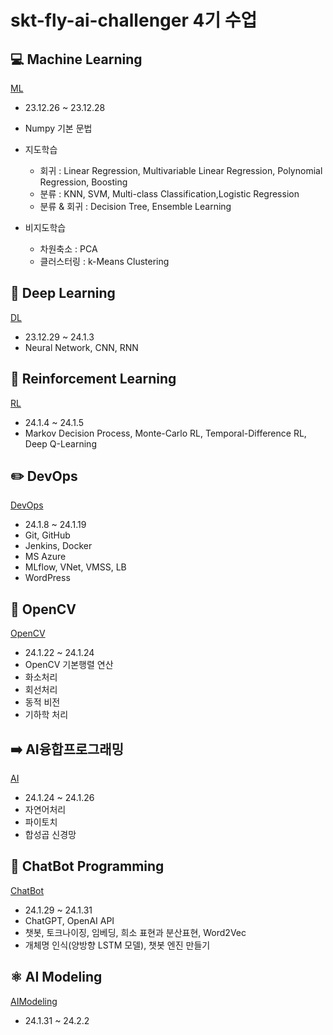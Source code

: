 # skt-fly-ai-challenger 4기 수업

## 💻 Machine Learning
[ML](https://github.com/SeoyoungOhMe/skt-fly-ai-challenger-class/tree/master/ML)
- 23.12.26 ~ 23.12.28
- Numpy 기본 문법
- 지도학습 
    - 회귀 : Linear Regression, Multivariable Linear Regression, Polynomial Regression, Boosting
    - 분류 : KNN, SVM, Multi-class Classification,Logistic Regression
    - 분류 & 회귀 :  Decision Tree, Ensemble Learning
      
- 비지도학습
    - 차원축소 : PCA
    - 클러스터링 : k-Means Clustering

## 🔗 Deep Learning
[DL](https://github.com/SeoyoungOhMe/skt-fly-ai-challenger-class/tree/master/DL)
- 23.12.29 ~ 24.1.3
- Neural Network, CNN, RNN

## 📌 Reinforcement Learning
[RL](https://github.com/SeoyoungOhMe/skt-fly-ai-challenger-class/tree/master/RL)
- 24.1.4 ~ 24.1.5
- Markov Decision Process, Monte-Carlo RL, Temporal-Difference RL, Deep Q-Learning

## ✏️ DevOps
[DevOps](https://github.com/SeoyoungOhMe/skt-fly-ai-challenger-class/tree/master/DevOps)
- 24.1.8 ~ 24.1.19
- Git, GitHub
- Jenkins, Docker
- MS Azure
- MLflow, VNet, VMSS, LB
- WordPress

## 📂 OpenCV
[OpenCV](https://github.com/SeoyoungOhMe/skt-fly-ai-challenger-class/tree/master/OpenCV)
- 24.1.22 ~ 24.1.24
- OpenCV 기본행렬 연산
- 화소처리
- 회선처리
- 동적 비전
- 기하학 처리

## ➡️ AI융합프로그래밍
[AI](https://github.com/SeoyoungOhMe/skt-fly-ai-challenger-class/tree/master/AI)
- 24.1.24 ~ 24.1.26
- 자연어처리
- 파이토치
- 합성곱 신경망

## 👥 ChatBot Programming
[ChatBot](https://github.com/SeoyoungOhMe/skt-fly-ai-challenger-class/tree/master/ChatBot)
- 24.1.29 ~ 24.1.31
- ChatGPT, OpenAI API
- 챗봇, 토크나이징, 임베딩, 희소 표현과 분산표현, Word2Vec
- 개체명 인식(양방향 LSTM 모델), 챗봇 엔진 만들기

## ⚛️ AI Modeling
[AIModeling](https://github.com/SeoyoungOhMe/skt-fly-ai-challenger-class/tree/master/AIModeling)
- 24.1.31 ~ 24.2.2



